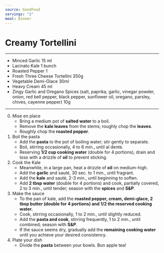 ```yaml
---
source: GoodFood
servings: "2"
meal: Dinner
--- 
```


# Creamy Tortellini 


---

- Minced Garlic 15 ml 
- Lacinato Kale 1 bunch
- Roasted Pepper 1 
- Fresh Three Cheese Tortellini 350g
- Vegetable Demi-Glace 30ml
-  Heavy Cream 45 ml
-  Zingy Garlic and Oregano Spices (salt, paprika, garlic, vinegar powder, onion, red bell pepper, black pepper, sunflower oil, oregano, parsley, chives, cayenne pepper) 10g

---
0. Mise en place
	- Bring a medium pot of **salted water** to a boil. 
	- Remove the **kale leaves** from the stems; roughly chop the **leaves**. 
	- Roughly chop the **roasted pepper**. 
1. Boil the pasta
	- Add the **pasta** to the pot of boiling water; stir gently to separate.
	- Boil, stirring occasionally, 4 to 6 min., until al dente. 
	- Reserving **1/2 cup cooking water** (double for 4 portions), drain and toss with a drizzle of **oil** to prevent sticking. 
2. Cook the Kale
	- Meanwhile, in a large pan, heat a drizzle of **oil** on medium-high. 
	- Add the **garlic** and sauté, 30 sec. to 1 min., until fragrant. 
	- Add the **kale** and sauté, 2-3 min., until beginning to soften. 
	- Add **2 tbsp water** (double for 4 portions) and cook, partially covered, 2 to 3 min., until tender; season with the **spices** and **S&P**.
3. Make the sauce
	- To the pan of kale, add the **roasted pepper, cream, demi-glace, 2 tbsp butter (double for 4 portions) and 1/2 the reserved cooking water.** 
	- Cook, stirring occasionally, 1 to 2 min., until slightly reduced. 
	- Add the **pasta and cook**, stirring frequently, 1 to 2 min., until combined; season with **S&P**. 
	- If the sauce seems dry, gradually add the **remaining cooking water** until you achieve your desired consistency.
4. Plate your dish
	- Divide the **pasta** between your bowls. Bon apple tea! 




